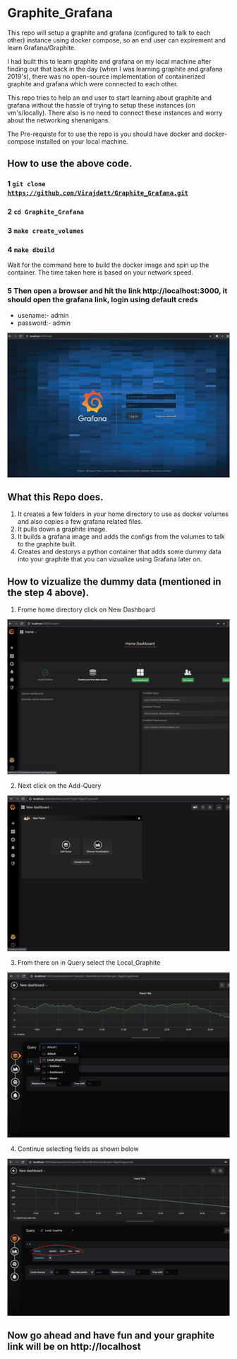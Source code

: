 # Graphite_Grafana

This repo will  setup a graphite and grafana (configured to talk to each other) instance using docker compose, so an end user can expirement and learn Grafana/Graphite.

I had built this to learn graphite and grafana on my local machine after finding out that back in the day (when I was learning graphite and grafana 2019's), there was no open-source implementation of containerized graphite and grafana which were connected to each other. 

This repo tries to help an end user to start learning about graphite and grafana without the hassle of trying to setup these instances (on vm's/locally). There also is no need to connect these instances and worry about the networking shenanigans.

The Pre-requiste for to use the repo is you should have docker and docker-compose installed on your local machine.



## How to use the above code.

### 1 <code>git clone https://github.com/Virajdatt/Graphite_Grafana.git</code>
### 2 <code>cd Graphite_Grafana</code>
### 3 <code>make create_volumes</code>
### 4 <code>make dbuild</code>
Wait for the command here to build the docker image and spin up the container. The time taken here is based on your network speed.
### 5 Then open a browser and hit the link http://localhost:3000, it should open the grafana link, login using default creds 
- usename:- admin 
- password:- admin

<img src="./images/Grafana-Login.png">

## What this Repo does.

1. It creates a few folders in your home directory to use as docker volumes and also copies a few grafana related files.
2. It pulls down a graphite image.
3. It builds a grafana image and adds the  configs from the volumes to talk to the graphite built.
4. Creates and destorys a python container that adds some dummy data into your graphite that you can vizualize using Grafana later on.

## How to vizualize the dummy data (mentioned in the step 4 above).

1. Frome home directory click on New Dashboard
<img src="./images/Create-Dashboard.png">

2. Next click on the Add-Query
<img src="./images/Add-Query.png">

3. From there on in Query select the Local_Graphite
<img src="./images/Select-Local_Graphite.png">

4. Continue selecting fields as shown below

<img src="./images/select-data.png">

## Now go ahead and have fun and your graphite link will be on http://localhost